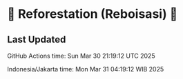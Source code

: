 
# 🌳 Reforestation (Reboisasi) 🌲

## Last Updated

GitHub Actions time: Sun Mar 30 21:19:12 UTC 2025

Indonesia/Jakarta time: Mon Mar 31 04:19:12 WIB 2025
